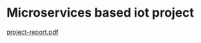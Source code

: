 # Microservices based iot project 
[project-report.pdf](https://github.com/Kratos40-sba/iot-microservices/files/7135514/project-report.pdf)
